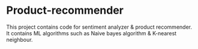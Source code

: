 # Product-recommender
This project contains code for sentiment analyzer & product recommender.
It contains ML algorithms such as Naive bayes algorithm & K-nearest neighbour.
